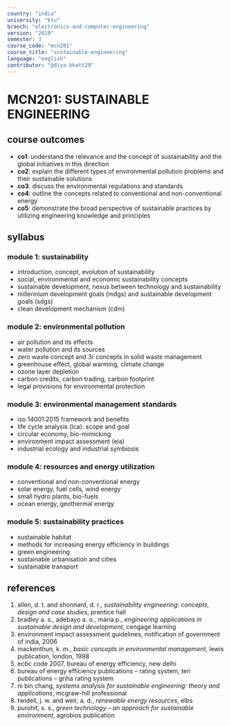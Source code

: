 ```yaml
---
country: "india"
university: "ktu"
branch: "electronics-and-computer-engineering"
version: "2019"
semester: 3
course_code: "mcn201"
course_title: "sustainable-engineering"
language: "english"
contributor: "@diya-bhatt29"
---
```


# MCN201: SUSTAINABLE ENGINEERING

## course outcomes

- **co1**: understand the relevance and the concept of sustainability and the global initiatives in this direction  
- **co2**: explain the different types of environmental pollution problems and their sustainable solutions  
- **co3**: discuss the environmental regulations and standards  
- **co4**: outline the concepts related to conventional and non-conventional energy  
- **co5**: demonstrate the broad perspective of sustainable practices by utilizing engineering knowledge and principles  

## syllabus

### module 1: sustainability

- introduction, concept, evolution of sustainability  
- social, environmental and economic sustainability concepts  
- sustainable development, nexus between technology and sustainability  
- millennium development goals (mdgs) and sustainable development goals (sdgs)  
- clean development mechanism (cdm)  

### module 2: environmental pollution

- air pollution and its effects  
- water pollution and its sources  
- zero waste concept and 3r concepts in solid waste management  
- greenhouse effect, global warming, climate change  
- ozone layer depletion  
- carbon credits, carbon trading, carbon footprint  
- legal provisions for environmental protection  

### module 3: environmental management standards

- iso 14001:2015 framework and benefits  
- life cycle analysis (lca): scope and goal  
- circular economy, bio-mimicking  
- environment impact assessment (eia)  
- industrial ecology and industrial symbiosis  

### module 4: resources and energy utilization

- conventional and non-conventional energy  
- solar energy, fuel cells, wind energy  
- small hydro plants, bio-fuels  
- ocean energy, geothermal energy  

### module 5: sustainability practices

- sustainable habitat  
- methods for increasing energy efficiency in buildings  
- green engineering  
- sustainable urbanisation and cities  
- sustainable transport  

## references

1. allen, d. t. and shonnard, d. r., *sustainability engineering: concepts, design and case studies*, prentice hall  
2. bradley a. s., adebayo a. o., maria p., *engineering applications in sustainable design and development*, cengage learning  
3. environment impact assessment guidelines, notification of government of india, 2006  
4. mackenthun, k. m., *basic concepts in environmental management*, lewis publication, london, 1998  
5. ecbc code 2007, bureau of energy efficiency, new delhi  
6. bureau of energy efficiency publications – rating system, teri publications – griha rating system  
7. ni bin chang, *systems analysis for sustainable engineering: theory and applications*, mcgraw-hill professional  
8. twidell, j. w. and weir, a. d., *renewable energy resources*, elbs  
9. purohit, s. s., *green technology – an approach for sustainable environment*, agrobios publication  
